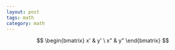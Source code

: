 ```yaml
---
layout: post
tags: math
category: math
---
```


$$ \begin{bmatrix} x' & y' \ x" & y" \end{bmatrix} $$
